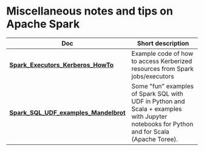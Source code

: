 # Miscellaneous notes and tips on Apache Spark

| Doc                        | Short description
| -------------------------- | -------------------------------------------------------------------------------------
| [**Spark_Executors_Kerberos_HowTo**](Spark_Executors_Kerberos_HowTo.md) | Example code of how to access Kerberized resources from Spark jobs/executors
| [**Spark_SQL_UDF_examples_Mandelbrot**](Spark_SQL_UDF_examples_Mandelbrot) | Some "fun" examples of Spark SQL with UDF in Python and Scala + examples with Jupyter notebooks for Python and for Scala (Apache Toree).

